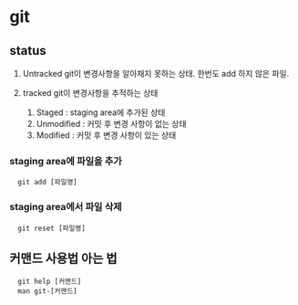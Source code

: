# git
## status

1. Untracked 
  git이 변경사항을 알아채지 못하는 상태. 
  한번도 add 하지 않은 파일.

2. tracked 
  git이 변경사항을 추적하는 상태
    1. Staged : staging area에 추가된 상태
    2. Unmodified : 커밋 후 변경 사항이 없는 상태
    3. Modified : 커밋 후 변경 사항이 있는 상태

### staging area에 파일을 추가

```
  git add [파일명]
```

### staging area에서 파일 삭제

```
  git reset [파일명]
```

## 커맨드 사용법 아는 법

```
  git help [커맨드]
  man git-[커맨드]
```